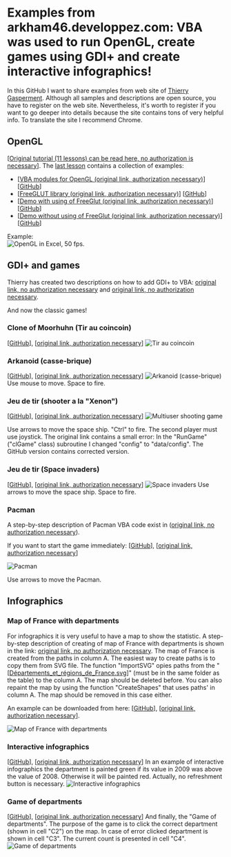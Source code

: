 # Examples from arkham46.developpez.com: VBA was used to run OpenGL, create games using GDI+ and create interactive infographics!

In this GitHub I want to share examples from web site of [Thierry Gasperment](arkham46.developpez.com). Although all samples and descriptions are open source, you have to register on the web site. Nevertheless, it's worth to register if you want to go deeper into details because the site contains tons of very helpful info. To translate the site I recommend Chrome. 

## OpenGL
[[Original tutorial (11 lessons) can be read here, no authorization is necessary](https://arkham46.developpez.com/articles/office/vbaopengl/?page=Page_1)].
The [last lesson](https://arkham46.developpez.com/articles/office/vbaopengl/?page=Page_11) contains a collection of examples:
 - [[VBA modules for OpenGL (original link, authorization necessary)](https://arkham46.developpez.com/articles/office/vbaopengl/fichiers/packopenglvb.zip)] 
 [[GitHub](./1.%20OpenGL/packopenglvb.zip)]
  - [[FreeGLUT library (original link, authorization necessary)](https://arkham46.developpez.com/articles/office/vbaopengl/fichiers/freeglutdll.zip)] 
 [[GitHub](./1.%20OpenGL/freeglutdll.zip)]
  - [[Demo with using of FreeGlut (original link, authorization necessary)](https://arkham46.developpez.com/articles/office/vbaopengl/fichiers/VBAOpenGLExcel-freeglut.zip)] 
 [[GitHub](1.%20OpenGL/VBAOpenGLExcel-freeglut.zip)]
  - [[Demo without using of FreeGlut (original link, authorization necessary)](https://arkham46.developpez.com/articles/office/vbaopengl/fichiers/VBAOpenGLExcel.zip)] 
 [[GitHub](./1.%20OpenGL/VBAOpenGLExcel.zip)]

Example:<br>
![OpenGL in Excel, 50 fps.](./Pictures/Animation.gif)

## GDI+ and games
Thierry has created two descriptions on how to add GDI+ to VBA: [original link, no authorization necessary](https://arkham46.developpez.com/articles/office/clgdiplus/doc/) and [original link, no authorization necessary](https://arkham46.developpez.com/articles/office/clgdiplus/tuto/tuto-apprendre-gdiplus/).

And now the classic games!

### Clone of Moorhuhn (Tir au coincoin)
[[GitHub](2.%20GDI%2B%20%26%20Games/1.%20Coin%20hunt/coincoin-excel.zip)], [[original link, authorization necessary](https://arkham46.developpez.com/articles/office/clgdiplus/fichiers/coincoin-excel.zip)]
![Tir au coincoin](./Pictures/French%20Moohrhuhn.png)

### Arkanoid (casse-brique)
[[GitHub](2.%20GDI%2B%20%26%20Games/2.%20Arkanoid/casse-brique.zip)], [[original link, authorization necessary](https://arkham46.developpez.com/articles/office/clgdiplus/fichiers/casse-brique.zip)]
![Arkanoid (casse-brique)](./Pictures/Arkanoid.png)
Use mouse to move. Space to fire.

### Jeu de tir (shooter a la "Xenon")
[[GitHub](2.%20GDI%2B%20%26%20Games/3.%20Xenon/jeu-tir-excel.zip)], [[original link, authorization necessary](https://arkham46.developpez.com/articles/office/clgdiplus/fichiers/jeu-tir-excel.zip)]
![Multiuser shooting game](./Pictures/Jeu%20de%20tir.png)

Use arrows to move the space ship. "Ctrl" to fire. The second player must use joystick. 
The original link contains a small error: In the "RunGame" ("clGame" class) subroutine I changed "config" to "data/config". The GitHub version contains corrected version.

### Jeu de tir (Space invaders)
[[GitHub](2.%20GDI%2B%20%26%20Games/4.%20Space%20invaders/tuto-game-2-excel.zip)], [[original link, authorization necessary](https://arkham46.developpez.com/articles/office/clgdiplus/tuto/tutoclgdiplusgame2/fichiers/tuto-game-2-excel.zip)]
![Space invaders](./Pictures/Space%20invaders.png)
Use arrows to move the space ship. Space to fire.

### Pacman
A step-by-step description of Pacman VBA code exist in ([original link, no authorization necessary](https://arkham46.developpez.com/articles/office/clgdiplus/tuto/tutoclgdiplusgame3/?page=Page_1)). 

If you want to start the game immediately: [[GitHub](./2.%20GDI%2B%20%26%20Games/5.%20Pacman/pacman-excel.zip)], [[original link, authorization necessary](https://arkham46.developpez.com/articles/office/clgdiplus/tuto/tutoclgdiplusgame3/fichiers/pacman-excel.zip)]

![Pacman](./Pictures/Pacman.png)

Use arrows to move the Pacman. 

## Infographics
### Map of France with departments
For infographics it is very useful to have a map to show the statistic. A step-by-step description of creating of map of France with departments is shown in the link: [original link, no authorization necessary](https://arkham46.developpez.com/articles/office/dessincarte/). The map of France is created from the paths in column A. The easiest way to create paths is to copy them from SVG file. The function "ImportSVG" opies paths from the "[[Départements_et_régions_de_France.svg](./3.%20Map%20of%20France/Départements_et_régions_de_France.svg)]" (must be in the same folder as the table) to the column A. The map should be deleted before. You can also repaint the map by using the function "CreateShapes" that uses paths' in column A. The map should be removed in this case either.

An example can be downloaded from here: [[GitHub](./3.%20Map%20of%20France/Map.xls)], [[original link, authorization necessary](https://arkham46.developpez.com/articles/office/dessincarte/fichiers/mapxl.zip)].

![Map of France with departments](./Pictures/Map%20of%20France.png)

### Interactive infographics
[[GitHub](./3.%20Map%20of%20France/CarteCA.xls)], [[original link, authorization necessary](https://arkham46.developpez.com/articles/office/dessincarte/fichiers/carteca.zip)]
In an example of interactive infographics the department is painted green if its value in 2009 was above the value of 2008. Otherwise it will be painted red. Actually, no refreshment button is necessary.
![Interactive infographics](./Pictures/Infographics.png)

### Game of departments
[[GitHub](./3.%20Map%20of%20France/JeuDepartements.xls)], [[original link, authorization necessary](https://arkham46.developpez.com/articles/office/dessincarte/fichiers/jeudepartements.zip)]
And finally, the "Game of departments". The purpose of the game is to click the correct department (shown in cell "C2") on the map. In case of error clicked department is shown in cell "C3". The current count is presented in cell "C4". 
![Game of departments](./Pictures/Game%20of%20departams.png)